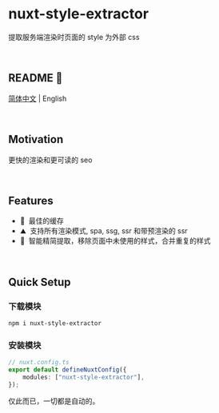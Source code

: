 # nuxt-style-extractor

提取服务端渲染时页面的 style 为外部 css

<br />

## README 🦉

[简体中文](./README_CN.md) | English

<br />

## Motivation

更快的渲染和更可读的 seo

<br />

## Features

- 🚠 &nbsp;最佳的缓存
- ⛰ &nbsp;支持所有渲染模式, spa, ssg, ssr 和带预渲染的 ssr
- 🌲 &nbsp;智能精简提取，移除页面中未使用的样式，合并重复的样式

<br />

## Quick Setup

### 下载模块

```bash
npm i nuxt-style-extractor
```

### 安装模块

```ts
// nuxt.config.ts
export default defineNuxtConfig({
    modules: ["nuxt-style-extractor"],
});
```

仅此而已，一切都是自动的。
